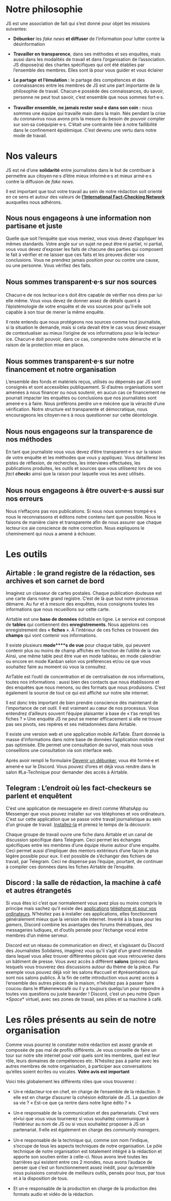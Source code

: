 # Notre philosophie

 JS est une association de fait qui s’est donné pour objet les missions suivantes:
 

- **Débunker** les *fake news* **et diffuser** de l’information pour lutter contre la désinformation 

- **Travailler en** **transparence**, dans ses méthodes et ses enquêtes, mais aussi dans les modalités de travail et dans l’organisation de l’association. JS dispose(ra) des chartes spécifiques qui ont été établies par l’ensemble des membres. Elles sont là pour vous guider et vous éclairer

- **Le partage** **et l’émulation :**  le partage des compétences et des connaissances entre les membres de JS est une part importante de la philosophie de travail. Chacun⸱e possède des connaissances, du savoir, personne ne peut tout savoir, c’est ensemble que nous sommes fort⸱e⸱s.

- **Travailler ensemble**, **ne jamais rester seul**⸱**e** **dans son coin** **:** nous sommes une équipe qui travaille main dans la main. Nés pendant la crise du coronavirus nous avons pris la mesure du besoin de pouvoir compter sur son⸱sa coéquipier⸱e⸱s. C’était une contrainte liée à notre faillibilité dans le confinement épidémique. C’est devenu une vertu dans notre mode de travail.


# Nos valeurs

JS est né d’une **solidarité** entre journalistes dans le but de contribuer à permettre aux citoyen⸱ne⸱s d’être mieux informé⸱e⸱s et mieux armé⸱e⸱s contre la diffusion de *fake news*. 

Il est important que tout votre travail au sein de notre rédaction soit orienté en ce sens et autour des valeurs de [**l’International Fact-Checking Network**](https://www.poynter.org/ifcn/) auxquelles nous adhérons. 


## Nous nous engageons à une information non partisane et juste
Quelle que soit l’enquête que vous meniez, vous vous devez d’appliquer les mêmes standards. Votre angle sur un sujet ne peut être ni partiel, ni partial, vous vous devez d’exposer les faits de chacune des parties qui composent le fait à vérifier et ne laisser que ces faits et les preuves dicter vos conclusions. Vous ne prendrez jamais position pour ou contre une cause, ou une personne. Vous vérifiez des faits. 
    
## Nous sommes transparent⸱e⸱s sur nos sources
Chacun⸱e de nos lecteur⸱ice⸱s doit être capable de vérifier nos dires par lui⸱elle même. Vous vous devez de donner assez de détails quant à l’épistémologie de votre enquête et de vos sources pour qu’il⸱elle soit capable à son tour de mener la même enquête. 

Il reste entendu que nous protégeons nos sources comme tout journaliste, si la situation le demande, mais si cela devait être le cas vous devez essayer de contextualiser au mieux l’origine de vos informations pour le⸱la lecteur⸱ice. Chacun⸱e doit pouvoir, dans ce cas, comprendre notre démarche et la raison de la protection mise en place. 


## Nous sommes transparent⸱e⸱s sur notre financement et notre organisation 
L’ensemble des fonds et matériels reçus, utilisés ou dépensés par JS sont consignés et sont accessibles publiquement. Si d’autres organisations sont amenées à nous financer ou nous soutenir, en aucun cas ce financement ne pourrait impacter les enquêtes ou conclusions que nos journalistes sont amené⸱e⸱s à faire. Nous préférons perdre un⸱e mécène que la véracité d’une vérification. Notre structure est transparente et démocratique, nous encourageons les citoyen⸱ne⸱s à nous questionner sur cette déontologie. 


## Nous nous engageons sur la transparence de nos méthodes
En tant que journaliste vous vous devez d’être transparent⸱e⸱s sur la raison de votre enquête et les méthodes que vous y appliquez. Vous détaillerez les pistes de réflexion, de recherches, les interviews effectuées, les publications produites, les outils et sources que vous utiliserez lors de vos *fact* ***check**s* ainsi que la raison pour laquelle vous les avez utilisés. 


## Nous nous engageons à être ouvert⸱e⸱s aussi sur nos erreurs
Nous n’effaçons pas nos publications. Si nous nous sommes trompé⸱e⸱s nous le reconnaissons et éditons notre contenu tant que possible. Nous le faisons de manière claire et transparente afin de nous assurer que chaque lecteur⸱ice aie conscience de notre correction. Nous expliquons le cheminement qui nous a amené à échouer.
    


# Les outils 
## Airtable : le grand registre de la rédaction, ses archives et son carnet de bord


Imaginez un classeur de cartes postales. Chaque publication douteuse est une carte dans notre grand registre. C’est de là que tout notre processus démarre. Au fur et à mesure des enquêtes, nous consignons toutes les informations que nous recueillons sur cette carte.

Airtable est une **base de données** éditable en ligne. Le service est composé de **tables** qui contiennent des **enregistrements**. Nous appelons ces enregistrement des « **fiches** ». À l’intérieur de ces fiches ce trouvent des **champs** qui vont contenir vos informations. 


Il existe plusieurs **mode****s** **de vue** pour chaque table, qui peuvent contenir plus ou moins de champ affichés en fonction de l’utilité de la vue. Ainsi, une même table peut être vue en mode tableau, en mode calendrier ou encore en mode Kanban selon vos préférences et/ou ce que vous souhaitez faire au moment où vous la consultez. 


AirTable est l’outil de concentration et de centralisation de nos informations, toutes nos informations : aussi bien des contacts que nous établissons et des enquêtes que nous menons, ou des formats que nous produisons. C’est également la source de tout ce qui est affiché sur notre site internet.

Il est donc très important de bien prendre conscience dès maintenant de l’importance de cet outil. Il est vraiment au cœur de nos processus. Vous entendrez d’ailleurs souvent l’équipe plaisanter à base de « t’as rempli tes fiches ? » Une enquête JS ne peut se mener efficacement si elle ne trouve pas ses pivots, ses repères et ses métadonnées dans Airtable. 


Il existe une version web et une application mobile AirTable. Étant donnée la masse d’informations dans notre base de données l’application mobile n’est pas optimisée.  Elle permet une consultation de survol, mais nous vous conseillons une consultation via son interface web.

Après avoir rempli le formulaire [Devenir un débunker](https://airtable.com/shrABPlfIcBSP8JjT), vous été formé⸱e et amené⸱e sur le Discord. Vous pouvez d’ores et déjà vous rendre dans le salon #La-Technique pour demander des accès à Airtable.


## Telegram : L’endroit où les fact-checkeurs se parlent et enquêtent


C’est une application de messagerie en direct comme WhatsApp ou Messenger que vous pouvez installer sur vos téléphones et vos ordinateurs. C’est sur cette application que se passe votre travail journalistique au sein d’un groupe de travail. [Installez](https://telegram.me)[-](https://telegram.me)[la](https://telegram.me) et prenez le temps de la découvrir. 

Chaque groupe de travail ouvre une fiche dans Airtable et un canal de discussion spécifique dans Telegram. Ceci permet les échanges spécifiques entre les membres d’une équipe réunie autour d’une enquête. Ceci permet aussi d’impliquer des mentors extérieurs d’une façon le plus légère possible pour eux. Il est possible de s’échanger des fichiers de travail, par Telegram. Ceci ne dispense pas l’équipe, pourtant, de continuer à compiler ces données dans les fiches Airtable de l’enquête. 
    
## Discord : la salle de rédaction, la machine à café et autres étrangetés


Si vous êtes ici c’est que normalement vous avez plus ou moins compris le principe mais sachez qu’il existe des [application](https://discordapp.com/)[s](https://discordapp.com/) [téléphone et pour vos ordinateurs](https://discordapp.com/). N’hésitez pas à installer ces applications, elles fonctionnent généralement mieux que la version site internet. Inventé à la base pour les *gamers*, Discord combine les avantages des forums thématiques, des messageries ludiques, et d’outils pensée pour l’échange vocal entre membres d’un même serveur.

Discord est un réseau de communication en direct, et s’agissant du Discord des Journalistes Solidaires, imaginez vous qu’il s’agit d’un grand immeuble dans lequel vous allez trouver différentes pièces que vous retrouveriez dans un bâtiment de presse. Vous avez accès à différent **salons** (pièces) dans lesquels vous trouverez des discussions autour du thème de la pièce. Par exemple vous pouvez déjà voir les salons #accueil et #présentations qui sont nos salons publics. À la fin de cette introduction vous aurez accès à l’ensemble des autres pièces de la maison, n’hésitez pas à passer faire coucou dans le #fakenewscafé ou il y a toujours quelqu’un pour répondre à toutes vos questions ou juste bavarder ! Discord, c’est un peu notre **Open* *S**pace** virtuel, avec ses zones de travail, ses pôles et sa machine à café.



# Les rôles présents au sein de notre organisation  

Comme vous pourrez le constater notre rédaction est assez grande et composée de pas mal de profils différents. Je vous conseille de faire un tour sur notre site internet pour voir quels sont les membres, quel est leur rôle, leurs domaines de compétences etc. N’hésitez pas à parler avec les autres membres de notre organisation, à participer aux conversations qu’elles soient écrites ou vocales. **Votre avis est important** 

Voici très globalement les différents rôles que vous trouverez :   


- Un⸱e rédacteur⸱ice en chef, en charge de l’ensemble de la rédaction. Il⸱elle est en charge d’assurer la cohésion éditoriale de JS. La question de sa vie ? « Est-ce que ça rentre dans notre ligne édito ? »

- Un⸱e responsable de la communication et des partenariats. C’est vers el•lui que vous vous tournerez si vous souhaitez communiquer à l’extérieur au nom de JS ou si vous souhaitez proposer à JS un partenariat. Il⸱elle est également en charge des *community managers*. 

- Un⸱e responsable de la technique qui, comme son nom l’indique, s’occupe de tous les aspects techniques de notre organisation. Le pôle technique de notre organisation est totalement intégré à la rédaction et apporte son soutien entier à celle-ci. Nous avons levé toutes les barrières qui existent entre ces 2 mondes, nous avons l’audace de penser que c’est un fonctionnement assez inédit, pour qu’ensemble nous puissions construire de meilleurs outils, pensés pour tous, par tous et à la disposition de tous. 

- Et un⸱e responsable de la production en charge de la production des formats audio et vidéo de la rédaction. 

